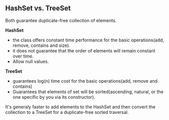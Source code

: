 ## HashSet vs. TreeSet
Both guarantee duplicate-free collection of elements.

**HashSet**

 - the class offers constant time performance for the basic operations(add, remove, contains and size).
 - it does not guarantee that the order of elements will remain constant over time.
 - Allow null values.

**TreeSet**

 - guarantees log(n) time cost for the basic operations(add, remove and contains)
 - Guarantees that elements of set will be sorted(ascending, natural, or the one specific by you via its constructor).

It's generaly faster to add elements to the HashSet and then convert the collection to a TreeSet for a duplicate-free sorted traversal.

